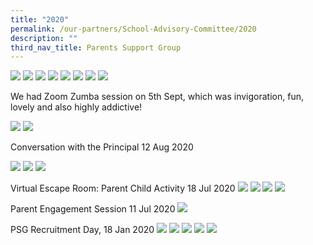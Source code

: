 ```yaml
---
title: "2020"
permalink: /our-partners/School-Advisory-Committee/2020
description: ""
third_nav_title: Parents Support Group
---
```


![](/images/Terrarium1.jpeg)
![](/images/Terrarium2.jpeg)
![](/images/Terrarium3.jpeg)
![](/images/Terrarium4.jpeg)
![](/images/Terrarium5.jpeg)
![](/images/Terrarium6.jpeg)
![](/images/Terrarium7.jpeg)
![](/images/Terrarium8.jpeg)

We had Zoom Zumba session on 5th Sept, which was invigoration, fun, lovely and also highly addictive!

![](/images/PSG_zumba1.jpg)
![](/images/PSG_zumba2.jpg)

Conversation with the Principal 12 Aug 2020

![](/images/PHOTO-2020-08-12-16-56-11.jpg)
![](/images/PHOTO-2020-08-12-16-56-11_1.jpg)
![](/images/PHOTO-2020-08-12-16-56-12_2.jpg)

Virtual Escape Room: Parent Child Activity 18 Jul 2020
![](/images/EscapeRm1.jpg)
![](/images/Escpe3.jpeg)
![](/images/Escape5.jpeg)
![](/images/Escape8.jpeg)

Parent Engagement Session 11 Jul 2020
![](/images/Parent%20Engagement%20A%2011%20Jul%202020.png)

PSG Recruitment Day, 18 Jan 2020
![](/images/PSG1.jpeg)
![](/images/PSG2.jpeg)
![](/images/PSG3.jpeg)
![](/images/PSG4.jpeg)
![](/images/RegFormPSG.jpeg)